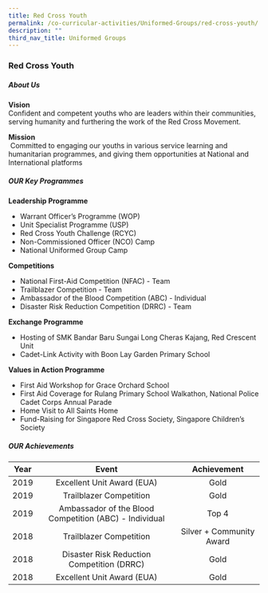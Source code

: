 ```yaml
---
title: Red Cross Youth
permalink: /co-curricular-activities/Uniformed-Groups/red-cross-youth/
description: ""
third_nav_title: Uniformed Groups
---
```

### Red Cross Youth
##### About Us

**Vision** <br>Confident and competent youths who are leaders within their communities, serving humanity and furthering the work of the Red Cross Movement.

**Mission**<br> Committed to engaging our youths in various service learning and humanitarian programmes, and giving them opportunities at National and International platforms

##### OUR Key Programmes

**Leadership Programme**  

*   Warrant Officer’s Programme (WOP)
*   Unit Specialist Programme (USP)
*   Red Cross Youth Challenge (RCYC)
*   Non-Commissioned Officer (NCO) Camp
*   National Uniformed Group Camp

  
**Competitions**  

*   National First-Aid Competition (NFAC) - Team
*   Trailblazer Competition - Team
*   Ambassador of the Blood Competition (ABC) - Individual
*   Disaster Risk Reduction Competition (DRRC) - Team

  
**Exchange Programme**  

*   Hosting of SMK Bandar Baru Sungai Long Cheras Kajang, Red Crescent Unit
*   Cadet-Link Activity with Boon Lay Garden Primary School

  
**Values in Action Programme**  

*   First Aid Workshop for Grace Orchard School
*   First Aid Coverage for Rulang Primary School Walkathon, National Police Cadet Corps Annual Parade
*   Home Visit to All Saints Home
*   Fund-Raising for Singapore Red Cross Society, Singapore Children’s Society

##### OUR Achievements

| Year | Event | Achievement |
|:---:|:---:|:---:|
| 2019  |  Excellent Unit Award (EUA)  | Gold  |
| 2019  | Trailblazer Competition   | Gold |
| 2019  | Ambassador of the Blood Competition (ABC) - Individual  | Top 4  |
| 2018 | Trailblazer Competition   |  Silver + Community Award  |
| 2018 | Disaster Risk Reduction Competition (DRRC)  | Gold |
| 2018 | Excellent Unit Award (EUA)  | Gold |